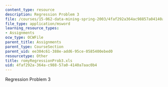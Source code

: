 ```yaml
---
content_type: resource
description: Regression Problem 3
file: /courses/15-062-data-mining-spring-2003/4faf292a364ac98857a04140a7aac0b4_romyRegressionProb3.xls
file_type: application/msword
learning_resource_types:
- Assignments
ocw_type: OCWFile
parent_title: Assignments
parent_type: CourseSection
parent_uid: ee304c61-388e-add6-95ce-0585400ebed0
resourcetype: Other
title: romyRegressionProb3.xls
uid: 4faf292a-364a-c988-57a0-4140a7aac0b4
---
```

Regression Problem 3

